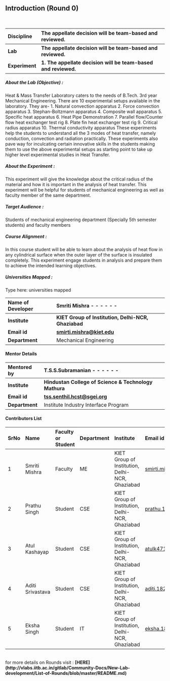 ## Introduction (Round 0)


<br>

<b>Discipline | <b>The appellate decision will be team-based and reviewed.
:--|:--|
<b> Lab | <b> The appellate decision will be team-based and reviewed.
<b> Experiment|     <b> 1. The appellate decision will be team-based and reviewed.

<h5> About the Lab (Objective) : </h5>

Heat & Mass Transfer Laboratory caters to the needs of B.Tech. 3rd year Mechanical Engineering. There are 10 experimental setups available in the laboratory. They are- 1. Natural convection apparatus 2. Force convection apparatus 3. Stephan-Boltzmann apparatus 4. Composite wall apparatus 5. Specific heat apparatus 6. Heat Pipe Demonstration 7. Parallel flow/Counter flow heat exchanger test rig 8. Plate fin heat exchanger test rig 9. Critical radius apparatus 10. Thermal conductivity apparatus These experiments help the students to understand all the 3 modes of heat transfer, namely conduction, convection and radiation practically. These experiments also pave way for inculcating certain innovative skills in the students making them to use the above experimental setups as starting point to take up higher level experimental studies in Heat Transfer.

<h5> About the Experiment : </h5>

This experiment will give the knowledge about the critical radius of the material and how it is important in the analysis of heat transfer. This experiment will be helpful for students of mechanical engineering as well as faculty member of the same department.
<h5> Target Audience : </h5>
Students of mechanical engineering department (Specially 5th semester students) and faculty members

<h5> Course Alignment : </h5>

In this course student will be able to learn about the analysis of heat flow in any cylindrical surface when the outer layer of the surface is insulated completely. This experiment engage students in analysis and prepare them to achieve the intended learning objectives.

<h5> Universities Mapped : </h5>

Type here: universities mapped

<b>Name of Developer | <b> Smriti Mishra - - - - - -
:--|:--|
<b> Institute | <b> KIET Group of Institution, Delhi-NCR, Ghaziabad
<b> Email id|     <b> smirti.mishra@kiet.edu
<b> Department | Mechanical Engineering

#### Mentor Details

<b>Mentored by | <b> T.S.S.Subramanian - - - - - -
:--|:--|
<b> Institute | <b> Hindustan College of Science & Technology Mathura
<b> Email id|     <b> tss.senthil.hcst@sgei.org
<b> Department | Institute Industry Interface Program

#### Contributors List

SrNo | Name | Faculty or Student | Department| Institute | Email id
:--|:--|:--|:--|:--|:--|
1 | Smriti Mishra | Faculty | ME | KIET Group of Institution, Delhi-NCR, Ghaziabad | smirti.mishra@kiet.edu
2 | Prathu Singh | Student | CSE | KIET Group of Institution, Delhi-NCR, Ghaziabad |prathu.1822me1195@kiet.edu
3 | Atul Kashayap | Student | CSE | KIET Group of Institution, Delhi-NCR, Ghaziabad |atulk4719235753721@gmail.com
4 | Aditi Srivastava | Student | CSE | KIET Group of Institution, Delhi-NCR, Ghaziabad |aditi.1822cs1017@kiet.edu
5 | Eksha Singh | Student | IT | KIET Group of Institution, Delhi-NCR, Ghaziabad |eksha.1822it1055@kiet.edu

<br>
for more details on Rounds visit : <b> [HERE](http://vlabs.iitb.ac.in/gitlab/Community-Docs/New-Lab-development/List-of-Rounds/blob/master/README.md) </b>
